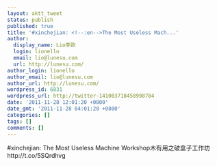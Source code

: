 ```yaml
---
layout: aktt_tweet
status: publish
published: true
title: '#xinchejian: <!--:en-->The Most Useless Mach...'
author:
  display_name: Lio李欧
  login: lionello
  email: lio@lunesu.com
  url: http://lunesu.com/
author_login: lionello
author_email: lio@lunesu.com
author_url: http://lunesu.com/
wordpress_id: 6831
wordpress_url: http://twitter-141003718458998784
date: '2011-11-28 12:01:20 +0800'
date_gmt: '2011-11-28 04:01:20 +0800'
categories: []
tags: []
comments: []
---
```

<p>#xinchejian: <!--:en-->The Most Useless Machine Workshop<!--:--><!--:zh-->木有用之破盒子工作坊<!--:--> http:&#47;&#47;t.co&#47;5SQrdhvg</p>
